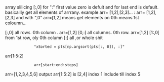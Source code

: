 array slilicing [:,0]  for ":" first value zero is defult and for last end is default. basicallly get all elements of arrrany. example
arr= [1,2],[2,3]... : arr= [1,2],[2,3]
and with ",0" arr=[1,2] means get elements on 0th means 1st coloumn...

[:,0]  all rows. 0th column . arr=[1,2]
[0,:] all columns. 0th row. arr=[1,2]
[1:,0] from 1st row, oly 0th column
[:] all ,or whole shit

                 
                 "xSorted = pts[np.argsort(pts[:, 0]), :]" 


arr[1:5:2] 

                 arr[start:end:steps]

arr=[1,2,3,4,5,6] 
output arr[1:5:2] is [2,4]  index 1 include till index 5
